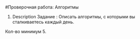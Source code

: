 #Проверочная работа: Алгоритмы
1. Description
Задание : Описать алгоритмы, с которыми вы сталкиваетесь каждый день.

Кол-во минимум 5.

